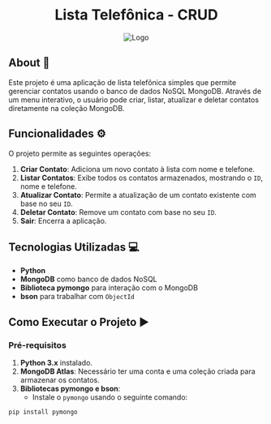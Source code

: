 <h1 align="center">Lista Telefônica - CRUD</h1>

<div align="center">
  <img alt="Logo" src="https://github.com/user-attachments/assets/a3825788-0199-431a-bb87-b4f493ee0828">
</div>

## About 📝

Este projeto é uma aplicação de lista telefônica simples que permite gerenciar contatos usando o banco de dados NoSQL MongoDB. Através de um menu interativo, o usuário pode criar, listar, atualizar e deletar contatos diretamente na coleção MongoDB.

## Funcionalidades ⚙️

O projeto permite as seguintes operações:

1. **Criar Contato**: Adiciona um novo contato à lista com nome e telefone.
2. **Listar Contatos**: Exibe todos os contatos armazenados, mostrando o `ID`, nome e telefone.
3. **Atualizar Contato**: Permite a atualização de um contato existente com base no seu `ID`.
4. **Deletar Contato**: Remove um contato com base no seu `ID`.
5. **Sair**: Encerra a aplicação.

## Tecnologias Utilizadas 💻

- **Python**
- **MongoDB** como banco de dados NoSQL
- **Biblioteca pymongo** para interação com o MongoDB
- **bson** para trabalhar com `ObjectId`

## Como Executar o Projeto ▶️

### Pré-requisitos

1. **Python 3.x** instalado.
2. **MongoDB Atlas**: Necessário ter uma conta e uma coleção criada para armazenar os contatos.
3. **Bibliotecas pymongo e bson**:
   - Instale o `pymongo` usando o seguinte comando:

```bash
pip install pymongo
```
